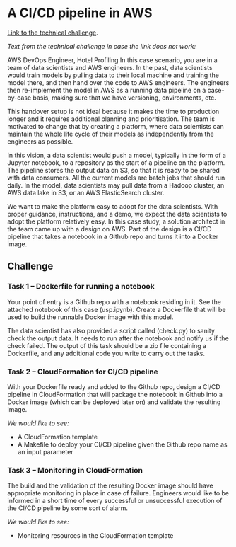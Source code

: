 # A CI/CD pipeline in AWS

[Link to the technical challenge](https://jobs.zealpath.com/m/case/detail/559).

*Text from the technical challenge in case the link does not work:*

AWS DevOps Engineer, Hotel Profiling
In this case scenario, you are in a team of data scientists and AWS engineers. In the past, data scientists would train models by pulling data to their local machine and training the model there, and then hand over the code to AWS engineers. The engineers then re-implement the model in AWS as a running data pipeline on a case-by-case basis, making sure that we have versioning, environments, etc.

This handover setup is not ideal because it makes the time to production longer and it requires additional planning and prioritisation. The team is motivated to change that by creating a platform, where data scientists can maintain the whole life cycle of their models as independently from the engineers as possible.

In this vision, a data scientist would push a model, typically in the form of a Jupyter notebook, to a repository as the start of a pipeline on the platform. The pipeline stores the output data on S3, so that it is ready to be shared with data consumers. All the current models are batch jobs that should run daily. In the model, data scientists may pull data from a Hadoop cluster, an AWS data lake in S3, or an AWS ElasticSearch cluster.

We want to make the platform easy to adopt for the data scientists. With proper guidance, instructions, and a demo, we expect the data scientists to adopt the platform relatively easy. In this case study, a solution architect in the team came up with a design on AWS. Part of the design is a CI/CD pipeline that takes a notebook in a Github repo and turns it into a Docker image.

## Challenge

### Task 1 – Dockerfile for running a notebook

Your point of entry is a Github repo with a notebook residing in it. See the attached notebook of this case (usp.ipynb). Create a Dockerfile that will be used to build the runnable Docker image with this model.

The data scientist has also provided a script called (check.py) to sanity check the output data. It needs to run after the notebook and notify us if the check failed. The output of this task should be a zip file containing a Dockerfile, and any additional code you write to carry out the tasks.

### Task 2 – CloudFormation for CI/CD pipeline

With your Dockerfile ready and added to the Github repo, design a CI/CD pipeline in CloudFormation that will package the notebook in Github into a Docker image (which can be deployed later on) and validate the resulting image.

*We would like to see:*

* A CloudFormation template
* A Makefile to deploy your CI/CD pipeline given the Github repo name as an input parameter

### Task 3 – Monitoring in CloudFormation

The build and the validation of the resulting Docker image should have appropriate monitoring in place in case of failure. Engineers would like to be informed in a short time of every successful or unsuccessful execution of the CI/CD pipeline by some sort of alarm.

*We would like to see:*

* Monitoring resources in the CloudFormation template
